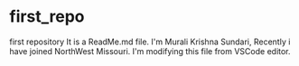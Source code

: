 # first_repo
first repository
It is a ReadMe.md file.
I'm Murali Krishna Sundari, Recently i have joined NorthWest Missouri.
I'm modifying this file from VSCode editor.
